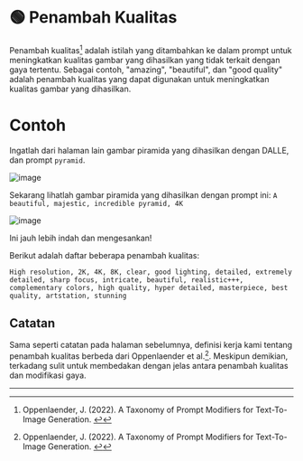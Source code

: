 # 🟢 Penambah Kualitas

Penambah kualitas[^1] adalah istilah yang ditambahkan ke dalam prompt untuk meningkatkan kualitas gambar yang dihasilkan yang tidak terkait dengan gaya tertentu. Sebagai contoh, "amazing", "beautiful", dan "good quality" adalah penambah kualitas yang dapat digunakan untuk meningkatkan kualitas gambar yang dihasilkan.

# Contoh

Ingatlah dari halaman lain gambar piramida yang dihasilkan dengan DALLE, dan prompt `pyramid`.

![image](https://github.com/trigaten/Learn_Prompting/assets/4091265/79024d77-39ae-423c-ab59-2d682ddcfeae)


Sekarang lihatlah gambar piramida yang dihasilkan dengan prompt ini: `A beautiful, majestic, incredible pyramid, 4K`

![image](https://github.com/trigaten/Learn_Prompting/assets/4091265/04b277b9-17c2-4f33-ac4b-620142f47fda)


Ini jauh lebih indah dan mengesankan!

Berikut adalah daftar beberapa penambah kualitas:

```
High resolution, 2K, 4K, 8K, clear, good lighting, detailed, extremely detailed, sharp focus, intricate, beautiful, realistic+++, complementary colors, high quality, hyper detailed, masterpiece, best quality, artstation, stunning
```

## Catatan

Sama seperti catatan pada halaman sebelumnya, definisi kerja kami tentang penambah kualitas berbeda dari Oppenlaender et al.[^1]. Meskipun demikian, terkadang sulit untuk membedakan dengan jelas antara penambah kualitas dan modifikasi gaya.

---

[^1]: Oppenlaender, J. (2022). A Taxonomy of Prompt Modifiers for Text-To-Image Generation. [↩](https://learnprompting.org/docs/Images/quality_boosters#fnref-1)
